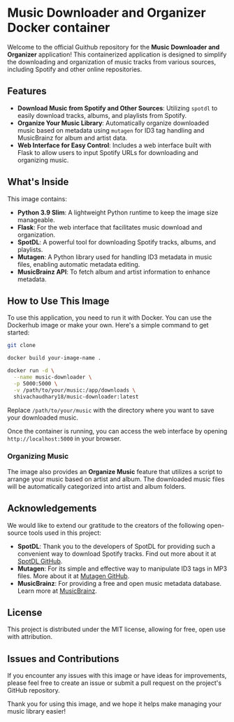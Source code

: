 # Music Downloader and Organizer Docker container

Welcome to the official Guithub repository for the **Music Downloader and Organizer** application! This containerized application is designed to simplify the downloading and organization of music tracks from various sources, including Spotify and other online repositories.

## Features
- **Download Music from Spotify and Other Sources**: Utilizing `spotdl` to easily download tracks, albums, and playlists from Spotify.
- **Organize Your Music Library**: Automatically organize downloaded music based on metadata using `mutagen` for ID3 tag handling and MusicBrainz for album and artist data.
- **Web Interface for Easy Control**: Includes a web interface built with Flask to allow users to input Spotify URLs for downloading and organizing music.

## What's Inside
This image contains:
- **Python 3.9 Slim**: A lightweight Python runtime to keep the image size manageable.
- **Flask**: For the web interface that facilitates music download and organization.
- **SpotDL**: A powerful tool for downloading Spotify tracks, albums, and playlists.
- **Mutagen**: A Python library used for handling ID3 metadata in music files, enabling automatic metadata editing.
- **MusicBrainz API**: To fetch album and artist information to enhance metadata.

## How to Use This Image
To use this application, you need to run it with Docker. You can use the Dockerhub image or make your own. Here's a simple command to get started:

```bash
git clone
```
```bash
docker build your-image-name .
```

```bash
docker run -d \
  --name music-downloader \
  -p 5000:5000 \
  -v /path/to/your/music:/app/downloads \
  shivachaudhary18/music-downloader:latest
```

Replace `/path/to/your/music` with the directory where you want to save your downloaded music.

Once the container is running, you can access the web interface by opening `http://localhost:5000` in your browser.

### Organizing Music
The image also provides an **Organize Music** feature that utilizes a script to arrange your music based on artist and album. The downloaded music files will be automatically categorized into artist and album folders.

## Acknowledgements
We would like to extend our gratitude to the creators of the following open-source tools used in this project:
- **SpotDL**: Thank you to the developers of SpotDL for providing such a convenient way to download Spotify tracks. Find out more about it at [SpotDL GitHub](https://github.com/spotDL/spotify-downloader).
- **Mutagen**: For its simple and effective way to manipulate ID3 tags in MP3 files. More about it at [Mutagen GitHub](https://github.com/quodlibet/mutagen).
- **MusicBrainz**: For providing a free and open music metadata database. Learn more at [MusicBrainz](https://musicbrainz.org).

## License
This project is distributed under the MIT license, allowing for free, open use with attribution.

## Issues and Contributions
If you encounter any issues with this image or have ideas for improvements, please feel free to create an issue or submit a pull request on the project's GitHub repository.

Thank you for using this image, and we hope it helps make managing your music library easier!

